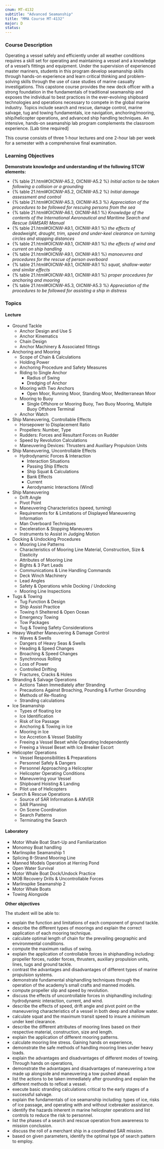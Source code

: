 ```yaml
---
cnum: MT-4132
subtitle: "Advanced Seamanship"
title: "MMA Course MT-4132"
major: D
status: 
---
```


### Course Description

Operating a vessel safely and efficiently under all weather conditions requires a skill set for operating and maintaining a vessel and a knowledge of a vessel’s fittings and equipment. Under the supervision of experienced master mariners, students in this program develop seamanship skills through hands-on experience and learn critical thinking and problem-solving skills through the use of case studies of marine casualty investigations. This capstone course provides the new deck officer with a strong foundation in the fundamentals of traditional seamanship and exposes the individual to best practices in the ever-evolving shipboard technologies and operations necessary to compete in the global marine industry. Topics include search and rescue, damage control, marine salvage, tug and towing fundamentals, ice navigation, anchoring/mooring, ship/helicopter operations, and advanced ship handling techniques. An intensive, hands-on seamanship lab program complements the classroom experience. [Lab time required]

This course consists of three 1-hour lectures and one 2-hour lab per week for a semester with a comprehensive final examination.


### Learning Objectives

**Demonstrate knowledge and understanding of the following STCW elements:**

* {% table 21.html#OICNW-A5.2, OICNW-A5.2 %} *Initial action to be taken following a collision or a grounding*
* {% table 21.html#OICNW-A5.2, OICNW-A5.2 %} *Initial damage assessment and control*
* {% table 21.html#OICNW-A5.3, OICNW-A5.3 %} *Appreciation of the procedures to be followed for rescuing persons from the sea*
* {% table 21.html#OICNW-A6.1, OICNW-A6.1 %} *Knowledge of the contents of the International Aeronautical and Maritime Search and Rescue (IAMSAR) Manual*
* {% table 21.html#OICNW-A9.1, OICNW-A9.1 %} *the effects of deadweight, draught, trim, speed and under-keel clearance on turning circles and stopping distances*
* {% table 21.html#OICNW-A9.1, OICNW-A9.1 %} *the effects of wind and current on ship handling*
* {% table 21.html#OICNW-A9.1, OICNW-A9.1 %} *manoeuvres and procedures for the rescue of person overboard*
* {% table 21.html#OICNW-A9.1, OICNW-A9.1 %} *squat, shallow-water and similar effects*
* {% table 21.html#OICNW-A9.1, OICNW-A9.1 %} *proper procedures for anchoring and mooring*
* {% table 21.html#OICNW-A5.3, OICNW-A5.3 %} *Appreciation of the procedures to be followed for assisting a ship in distress*


### Topics

#### Lecture

* Ground Tackle
	* Anchor Design and Use S
	* Anchor Kinematics 
	* Chain Design 
	* Anchor Machinery & Associated fittings
* Anchoring and Mooring
	* Scope of Chain & Calculations
	* Holding Power
	* Anchoring Procedure and Safety Measures
	* Riding to Single Anchor
		* Radius of Swing 
		* Dredging of Anchor 
	* Mooring with Two Anchors
		* Open Moor, Running Moor, Standing Moor, Mediterranean Moor 
	* Mooring to Buoy
		* Single Offshore or Mooring Buoy, Two Buoy Mooring, Multiple Buoy Offshore Terminal
	* Anchor Watch
* Ship Maneuvering, Controllable Effects
	* Horsepower to Displacement Ratio
	* Propellers: Number, Type
	* Rudders: Forces and Resultant Forces on Rudder
	* Speed by Revolution Calculations
	* Maneuvering Devices: Thrusters and Auxiliary Propulsion Units
* Ship Maneuvering, Uncontrollable Effects
	* Hydrodynamic Forces & Interaction
		* Interaction Situations
		* Passing Ship Effects
		* Ship Squat & Calculations
		* Bank Effects
		* Current
		* Aerodynamic Interactions (Wind)
* Ship Maneuvering
	* Drift Angle
	* Pivot Point
	* Maneuvering Characteristics (speed, turning)
	* Requirements for & Limitations of Displayed Maneuvering Information
	* Man Overboard Techniques 
	* Deceleration & Stopping Maneuvers
	* Instruments to Assist in Judging Motion
* Docking & Undocking Procedures
	* Mooring Line Patterns
	* Characteristics of Mooring Line
		Material, Construction, Size & Elasticity
	* Attributes of Mooring Line
	* Bights & 3 Part Leads
	* Communications & Line Handling Commands
	* Deck Winch Machinery
	* Lead Angles
	* Safety & Operations while Docking / Undocking
	* Mooring Line Inspections
* Tugs & Towing
	* Tug Function & Design
	* Ship Assist Practice
	* Towing ñ Sheltered & Open Ocean
	* Emergency Towing
	* Tow Packages
	* Tug & Towing Safety Considerations
* Heavy Weather Maneuvering & Damage Control
	* Waves & Swells
	* Dangers of Heavy Seas & Swells
	* Heading & Speed Changes
	* Broaching & Speed Changes 
	* Synchronous Rolling
	* Loss of Power
	* Controlled Drifting
	* Fractures, Cracks & Holes
* Stranding & Salvage Operations
	* Actions Taken Immediately after Stranding 
	* Precautions Against Broaching, Pounding & Further Grounding
	* Methods of Re-floating 
	* Stranding calculations
* Ice Seamanship
	* Types of floating Ice 
	* Ice Identification
	* Risk of Ice Passage
	* Anchoring & Towing in Ice
	* Mooring in Ice
	* Ice Accretion & Vessel Stability
	* Freeing a Vessel Beset while Operating Independently
	* Freeing a Vessel Beset with Ice Breaker Escort
* Helicopter Operations
	* Vessel Responsibilities & Preparations
	* Personnel Safely & Dangers
	* Personnel Approaching a Helicopter
	* Helicopter Operating Conditions
	* Maneuvering your Vessel
	* Shipboard Hoisting & Landing
	* Pilot use of Helicopters
* Search & Rescue Operations
	* Source of SAR Information & AMVER
	* SAR Planning
	* On Scene Coordination
	* Search Patterns
	* Terminating the Search

#### Laboratory

* Motor Whale Boat Start-Up and Familiarization
* Monomoy Boat handling			
* Marlinspike Seamanship 1
* Splicing 8-Strand Mooring Line
* Manned Models Operation at Herring Pond
* Open Water Survival
* Motor Whale Boat Dock/Undock Practice
* MOB Recovery Drills & Uncontrollable Forces			
* Marlinspike Seamanship 2
* Motor Whale Boats 
* Towing Alongside			



**Other objectives**


The student will be able to:

* explain the function and limitations of each component of ground tackle.  
* describe the different types of moorings and explain the correct application of each mooring technique.  
* calculate optimal length of chain for the prevailing geographic and environmental conditions.  
* compute the maximum radius of swing.  
* explain the application of controllable forces in shiphandling including: propeller forces, rudder forces, thrusters, auxiliary propulsion units, lines, tugs and ground tackle.  
* contrast the advantages and disadvantages of different types of marine propulsion systems.  
* demonstrate fundamental shiphandling techniques through the operation of the academy’s small crafts and manned models.  
* compute propeller slip and speed by revolution.  
* discuss the effects of uncontrollable forces in shiphandling including: hydrodynamic interaction, current, and wind.   
* describe the effects of speed, drift angle and pivot point on the maneuvering characteristics of a vessel in both deep and shallow water.  
* calculate squat and the maximum transit speed to insure a minimum under keel clearance. 
* describe the different attributes of mooring lines based on their respective material, construction, size and length.  
* explain the application of different mooring patterns.  
* calculate mooring line stress.  Gaining hands on experience, 
* demonstrate the safe methods of handling mooring lines under heavy loads.  
* explain the advantages and disadvantages of different modes of towing. Through hands on operations, 
* demonstrate the advantages and disadvantages of maneuvering a tow made up alongside and maneuvering a tow pushed ahead.  
* list the actions to be taken immediately after grounding and explain the different methods to refloat a vessel.  
* execute basic stranding calculations critical to the early stages of a successful salvage. 
* explain the fundamentals of ice seamanship including: types of ice, risks of ice passage, and operating with and without icebreaker assistance.  
* identify the hazards inherent in marine helicopter operations and list controls to reduce the risk to personnel. 
* list the phases of a search and rescue operation from awareness to mission conclusion.  
* discuss the roll of a merchant ship in a coordinated SAR mission.  
* based on given parameters, identify the optimal type of search pattern to employ. 



